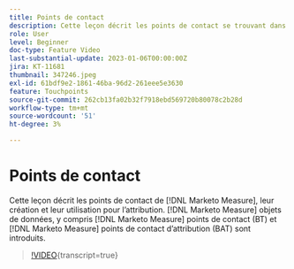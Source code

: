 ```yaml
---
title: Points de contact
description: Cette leçon décrit les points de contact se trouvant dans les objets de données  [!DNL Marketo Measure], how they are created, and how they are used for attribution. [!DNL Marketo Measure] y compris [!DNL Marketo Measure] Touchpoints (BT) et [!DNL Marketo Measure] Attribution Touchpoints (BAT) introduits.
role: User
level: Beginner
doc-type: Feature Video
last-substantial-update: 2023-01-06T00:00:00Z
jira: KT-11681
thumbnail: 347246.jpeg
exl-id: 61bdf9e2-1861-46ba-96d2-261eee5e3630
feature: Touchpoints
source-git-commit: 262cb13fa02b32f7918ebd569720b80078c2b28d
workflow-type: tm+mt
source-wordcount: '51'
ht-degree: 3%

---
```


# Points de contact

Cette leçon décrit les points de contact de [!DNL Marketo Measure], leur création et leur utilisation pour l’attribution. [!DNL Marketo Measure] objets de données, y compris [!DNL Marketo Measure] points de contact (BT) et [!DNL Marketo Measure] points de contact d’attribution (BAT) sont introduits.

>[!VIDEO](https://video.tv.adobe.com/v/347246/?learn=on){transcript=true}
